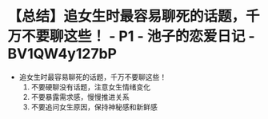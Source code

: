 # 【总结】追女生时最容易聊死的话题，千万不要聊这些！ - P1 - 池子的恋爱日记 - BV1QW4y127bP

-   追女生时最容易聊死的话题，千万不要聊这些！
    1.  不要硬聊没有话题，注意女生情绪变化
    2.  不要暴露需求感，慢慢推进关系
    3.  不要追问女生原因，保持神秘感和新鲜感